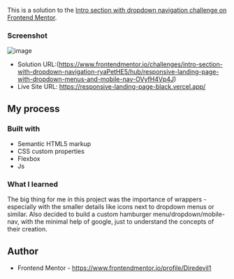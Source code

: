 This is a solution to the [Intro section with dropdown navigation challenge on Frontend Mentor](https://www.frontendmentor.io/challenges/intro-section-with-dropdown-navigation-ryaPetHE5).

### Screenshot

![image](https://user-images.githubusercontent.com/97343452/190381371-0b01197b-d597-491f-9b47-80f1bcfb3095.png)

- Solution URL:(https://www.frontendmentor.io/challenges/intro-section-with-dropdown-navigation-ryaPetHE5/hub/responsive-landing-page-with-dropdown-menus-and-mobile-nav-OVyfH4Vp4J)
- Live Site URL: https://responsive-landing-page-black.vercel.app/

## My process

### Built with

- Semantic HTML5 markup
- CSS custom properties
- Flexbox
- Js



### What I learned

The big thing for me in this project was the importance of wrappers - especially with the smaller details like icons next to dropdown menus or similar.
Also decided to build a custom hamburger menu/dropdown/mobile-nav, with the minimal help of google, just to understand the concepts of their creation. 

## Author

- Frontend Mentor - https://www.frontendmentor.io/profile/Diredevil1
